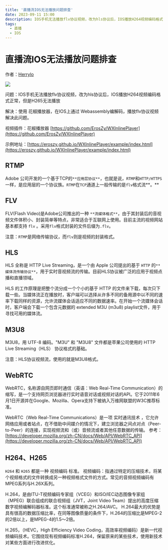 ```yaml
---
title: '直播流IOS无法播放问题排查'
date: 2023-09-11 15:00
description: IOS手机无法播放flv协议视频，改为hls协议后，IOS播放H264视频编码格式正常，但是H265无法播放
tags: 
  - 直播
  - IOS 
---
```


# 直播流IOS无法播放问题排查

作者：[Herrylo](https://herrylo.github.io/front/2023-09-11.html)

![](https://img2023.cnblogs.com/blog/953927/202309/953927-20230911150430511-548926482.jpg)

问题：IOS手机无法播放flv协议视频，改为hls协议后，IOS播放H264视频编码格式正常，但是H265无法播放

解决：使用 花椒播放器，在IOS上通过 Webassembly编解码，播放flv协议视频解决此问题。

视频插件：花椒播放器 [https://github.com/ErosZy/WXInlinePlayer](https://github.com/ErosZy/WXInlinePlayer)

示例地址：[https://eroszy.github.io/WXInlinePlayer/example/index.html](https://eroszy.github.io/WXInlinePlayer/example/index.html)

## RTMP

Adobe 公司开发的一个基于TCP的`**应用层协议**`，也就是说，`RTMP`和`HTTP/HTTPS`一样，是应用层的一个协议族。`RTMP`在`TCP`通道上一般传输的是`flv`格式流**。**

## FLV

FLV(Flash Video)是Adobe公司推出的一种 `**流媒体格式**`，由于其封装后的音视频文件体积小、封装简单等特点，非常适合于互联网上使用。目前主流的视频网站基本都支持 `flv` 。采用`flv`格式封装的文件后缀为`.flv`。

注意：`RTMP`是网络传输协议，而`flv`则是视频的封装格式。

## HLS

HLS 全称是 HTTP Live Streaming，是一个由 Apple 公司提出的基于 `HTTP` 的`**媒体流传输协议**`，用于实时音视频流的传输。目前HLS协议被广泛的应用于视频点播和直播领域。

HLS 的工作原理是把整个流分成一个个小的基于 HTTP 的文件来下载，每次只下载一些。当媒体流正在播放时，客户端可以选择从许多不同的备用源中以不同的速率下载同样的资源，允许流媒体会话适应不同的数据速率。在开始一个流媒体会话时，客户端会下载一个包含元数据的 extended M3U (m3u8) playlist文件，用于寻找可用的媒体流。

## M3U8

M3U8，用 UTF-8 编码。"M3U" 和 "M3U8" 文件都是苹果公司使用的 HTTP Live Streaming（HLS） 协议格式的基础。

注意：HLS协议视频流，使用的就是M3U8格式。

## WebRTC

WebRTC，名称源自网页即时通信（英语：Web Real-Time Communication）的缩写，是一个支持网页浏览器进行实时语音对话或视频对话的API。它于2011年6月1日开源并在Google、Mozilla、Opera支持下被纳入万维网联盟的W3C推荐标准。

WebRTC（Web Real-Time Communications）是一项 实时通讯技术 ，它允许网络应用或者站点，在不借助中间媒介的情况下，建立浏览器之间点对点（Peer-to-Peer）的连接，实现视频流和（或）音频流或者其他任意数据的传输。
参考：[https://developer.mozilla.org/zh-CN/docs/Web/API/WebRTC_API](https://developer.mozilla.org/zh-CN/docs/Web/API/WebRTC_API)

## H264、H265

`H264` 和 `H265` 都是一种 视频编码 标准。
视频编码：指通过特定的压缩技术，将某个视频格式的文件转换成另一种视频格式文件的方式。常见的音频视频编码有MPEG系列与H.26X系列。

H.264，是由ITU-T视频编码专家组（VCEG）和ISO/IEC动态图像专家组（MPEG）联合组成的联合视频组（JVT，Joint Video Team）提出的高度压缩数字视频编解码器标准。这个标准通常被称之H.264/AVC。
H.264最大的优势是具有很高的数据压缩比率，在同等图像质量的条件下，H.264的压缩比是MPEG-2的2倍以上，是MPEG-4的1.5～2倍。

H.265，（HEVC，High Efficiency Video Coding，高效率视频编码）是新一代视频编码技术。它围绕现有视频编码标准H.264，保留原来的某些技术，使用新技术对某些方面进行改进优化。

 

